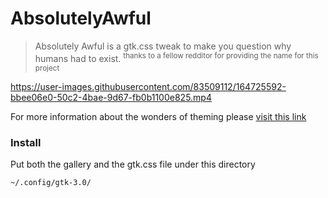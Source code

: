 # AbsolutelyAwful

> Absolutely Awful is a gtk.css tweak to make you question why humans had to exist.
> <sup>thanks to a fellow redditor for providing the name for this project</sup>

https://user-images.githubusercontent.com/83509112/164725592-bbee06e0-50c2-4bae-9d67-fb0b1100e825.mp4

For more information about the wonders of theming please [visit this link](https://stopthemingmy.app/)

### Install

Put both the gallery and the gtk.css file under this directory

```
~/.config/gtk-3.0/
```
